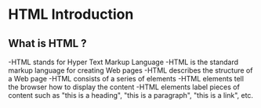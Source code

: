 # HTML Introduction

## What is HTML ?

-HTML stands for Hyper Text Markup Language
-HTML is the standard markup language for creating Web pages
-HTML describes the structure of a Web page
-HTML consists of a series of elements
-HTML elements tell the browser how to display the content
-HTML elements label pieces of content such as "this is a heading", "this is a paragraph", "this is a link", etc.
